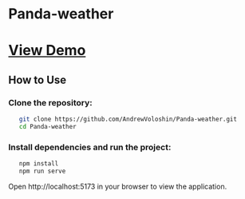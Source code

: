 # Panda-weather

# [View Demo](andrewvoloshin.github.io/Panda-weather/) 


## How to Use

### Clone the repository:
```bash
   git clone https://github.com/AndrewVoloshin/Panda-weather.git
   cd Panda-weather
```
###  Install dependencies and run the project:

```bash
   npm install
   npm run serve
```
Open http://localhost:5173 in your browser to view the application.
